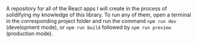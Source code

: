A repository for all of the React apps I will create in the process of solidifying my knowledge of this library.
To run any of them, open a terminal in the corresponding project folder and run the command ```npm run dev``` (development mode),
or ```npm run build``` followed by ```npm run preview``` (production mode).
